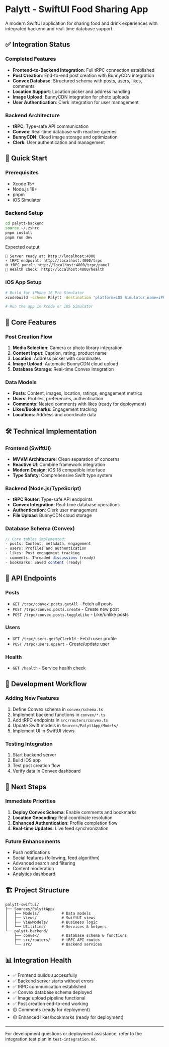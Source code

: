 # Palytt - SwiftUI Food Sharing App

A modern SwiftUI application for sharing food and drink experiences with integrated backend and real-time database support.

## ✅ Integration Status

### Completed Features
- **Frontend-to-Backend Integration**: Full tRPC connection established
- **Post Creation**: End-to-end post creation with BunnyCDN integration
- **Convex Database**: Structured schema with posts, users, likes, comments
- **Location Support**: Location picker and address handling
- **Image Upload**: BunnyCDN integration for photo uploads
- **User Authentication**: Clerk integration for user management

### Backend Architecture
- **tRPC**: Type-safe API communication
- **Convex**: Real-time database with reactive queries
- **BunnyCDN**: Cloud image storage and optimization
- **Clerk**: User authentication and management

## 🚀 Quick Start

### Prerequisites
- Xcode 15+
- Node.js 18+
- pnpm
- iOS Simulator

### Backend Setup
```bash
cd palytt-backend
source ~/.zshrc
pnpm install
pnpm run dev
```

Expected output:
```
🚀 Server ready at: http://localhost:4000
⚡ tRPC endpoint: http://localhost:4000/trpc
🌐 tRPC panel: http://localhost:4000/trpc/panel
💓 Health check: http://localhost:4000/health
```

### iOS App Setup
```bash
# Build for iPhone 16 Pro Simulator
xcodebuild -scheme Palytt -destination 'platform=iOS Simulator,name=iPhone 16 Pro,OS=18.3.1' clean build

# Run the app in Xcode or iOS Simulator
```

## 📱 Core Features

### Post Creation Flow
1. **Media Selection**: Camera or photo library integration
2. **Content Input**: Caption, rating, product name
3. **Location**: Address picker with coordinates
4. **Image Upload**: Automatic BunnyCDN cloud upload
5. **Database Storage**: Real-time Convex integration

### Data Models
- **Posts**: Content, images, location, ratings, engagement metrics
- **Users**: Profiles, preferences, authentication
- **Comments**: Nested comments with likes (ready for deployment)
- **Likes/Bookmarks**: Engagement tracking
- **Locations**: Address and coordinate data

## 🛠 Technical Implementation

### Frontend (SwiftUI)
- **MVVM Architecture**: Clean separation of concerns
- **Reactive UI**: Combine framework integration
- **Modern Design**: iOS 18 compatible interface
- **Type Safety**: Comprehensive Swift type system

### Backend (Node.js/TypeScript)
- **tRPC Router**: Type-safe API endpoints
- **Convex Integration**: Real-time database operations
- **Authentication**: Clerk user management
- **File Upload**: BunnyCDN cloud storage

### Database Schema (Convex)
```typescript
// Core tables implemented:
- posts: Content, metadata, engagement
- users: Profiles and authentication
- likes: Post engagement tracking
- comments: Threaded discussions (ready)
- bookmarks: Saved content (ready)
```

## 🔄 API Endpoints

### Posts
- `GET /trpc/convex.posts.getAll` - Fetch all posts
- `POST /trpc/convex.posts.create` - Create new post
- `POST /trpc/convex.posts.toggleLike` - Like/unlike posts

### Users
- `GET /trpc/users.getByClerkId` - Fetch user profile
- `POST /trpc/users.upsert` - Create/update user

### Health
- `GET /health` - Service health check

## 📝 Development Workflow

### Adding New Features
1. Define Convex schema in `convex/schema.ts`
2. Implement backend functions in `convex/*.ts`
3. Add tRPC endpoints in `src/routers/convex.ts`
4. Update Swift models in `Sources/PalyttApp/Models/`
5. Implement UI in SwiftUI views

### Testing Integration
1. Start backend server
2. Build iOS app
3. Test post creation flow
4. Verify data in Convex dashboard

## 🎯 Next Steps

### Immediate Priorities
1. **Deploy Convex Schema**: Enable comments and bookmarks
2. **Location Geocoding**: Real coordinate resolution
3. **Enhanced Authentication**: Profile completion flow
4. **Real-time Updates**: Live feed synchronization

### Future Enhancements
- Push notifications
- Social features (following, feed algorithm)
- Advanced search and filtering
- Content moderation
- Analytics dashboard

## 🏗 Project Structure

```
palytt-swiftui/
├── Sources/PalyttApp/
│   ├── Models/          # Data models
│   ├── Views/           # SwiftUI views
│   ├── ViewModels/      # Business logic
│   └── Utilities/       # Services & helpers
└── palytt-backend/
    ├── convex/          # Database schema & functions
    ├── src/routers/     # tRPC API routes
    └── src/             # Backend services
```

## 📊 Integration Health

- ✅ Frontend builds successfully
- ✅ Backend server starts without errors
- ✅ tRPC communication established
- ✅ Convex database schema deployed
- ✅ Image upload pipeline functional
- ✅ Post creation end-to-end working
- 🟡 Comments (ready for deployment)
- 🟡 Enhanced likes/bookmarks (ready for deployment)

---

For development questions or deployment assistance, refer to the integration test plan in `test-integration.md`. 